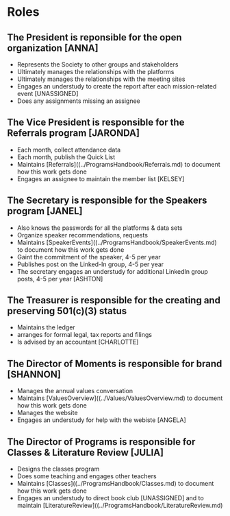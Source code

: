# Roles

## The President is reponsible for the open organization [ANNA]
* Represents the Society to other groups and stakeholders 
* Ultimately manages the relationships with the platforms
* Ultimately manages the relationships with the meeting sites
* Engages an understudy to create the report after each mission-related event [UNASSIGNED]
* Does any assignments missing an assignee


## The Vice President is responsible for the Referrals program [JARONDA]
* Each month, collect attendance data
* Each month, publish the Quick List
* Maintains [Referrals]((../ProgramsHandbook/Referrals.md) to document how this work gets done
* Engages an assignee to maintain the member list [KELSEY]

## The Secretary is responsible for the Speakers program [JANEL]
* Also knows the passwords for all the platforms & data sets
* Organize speaker recommendations, requests
* Maintains [SpeakerEvents]((../ProgramsHandbook/SpeakerEvents.md) to document how this work gets done
* Gaint the commitment of the speaker, 4-5 per year
* Publishes post on the Linked-In group, 4-5 per year
* The secretary engages an understudy for additional LinkedIn group posts, 4-5 per year [ASHTON]

## The Treasurer is responsible for the creating and preserving 501(c)(3) status
* Maintains the ledger
* arranges for formal legal, tax reports and filings
* Is advised by an accountant [CHARLOTTE]

## The Director of Moments is responsible for brand [SHANNON]
* Manages the annual values conversation
* Maintains [ValuesOverview]((../Values/ValuesOverview.md) to document how this work gets done
* Manages the website
* Engages an understudy for help with the webiste [ANGELA]

## The Director of Programs is responsible for Classes & Literature Review [JULIA]
* Designs the classes program
* Does some teaching and engages other teachers
* Maintains [Classes]((../ProgramsHandbook/Classes.md) to document how this work gets done
* Engages an understudy to direct book club [UNASSIGNED] and to maintain [LiteratureReview]((../ProgramsHandbook/LiteratureReview.md)
